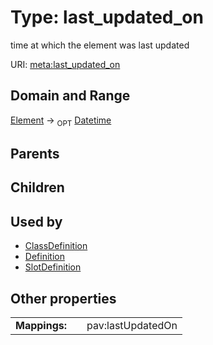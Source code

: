 
# Type: last_updated_on


time at which the element was last updated

URI: [meta:last_updated_on](https://w3id.org/biolink/biolinkml/meta/last_updated_on)


## Domain and Range

[Element](Element.md) ->  <sub>OPT</sub> [Datetime](types/Datetime.md)

## Parents


## Children


## Used by

 * [ClassDefinition](ClassDefinition.md)
 * [Definition](Definition.md)
 * [SlotDefinition](SlotDefinition.md)

## Other properties

|  |  |  |
| --- | --- | --- |
| **Mappings:** | | pav:lastUpdatedOn |

